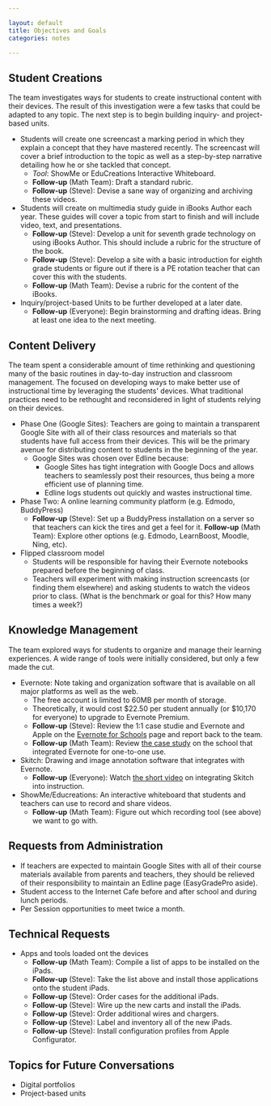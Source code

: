 ```yaml
---

layout: default  
title: Objectives and Goals  
categories: notes  

---
```


## Student Creations

The team investigates ways for students to create instructional content with their devices. The result of this investigation were a few tasks that could be adapted to any topic. The next step is to begin building inquiry- and project-based units.

* Students will create one screencast a marking period in which they explain a concept that they have mastered recently. The screencast will cover a brief introduction to the topic as well as a step-by-step narrative detailing how he or she tackled that concept.
	* *Tool*: ShowMe or EduCreations Interactive Whiteboard.
	* **Follow-up** (Math Team): Draft a standard rubric.
	* **Follow-up** (Steve): Devise a sane way of organizing and archiving these videos.
* Students will create on multimedia study guide in iBooks Author each year. These guides will cover a topic from start to finish and will include video, text, and presentations.
	* **Follow-up** (Steve): Develop a unit for seventh grade technology on using iBooks Author. This should include a rubric for the structure of the book.
	* **Follow-up** (Steve): Develop a site with a basic introduction for eighth grade students or figure out if there is a PE rotation teacher that can cover this with the students.
	* **Follow-up** (Math Team): Devise a rubric for the content of the iBooks.
* Inquiry/project-based Units to be further developed at a later date.
	* **Follow-up** (Everyone): Begin brainstorming and drafting ideas. Bring at least one idea to the next meeting.
	
## Content Delivery

The team spent a considerable amount of time rethinking and questioning many of the basic routines in day-to-day instruction and classroom management. The focused on developing ways to make better use of instructional time by leveraging the students' devices. What traditional practices need to be rethought and reconsidered in light of students relying on their devices.

* Phase One (Google Sites): Teachers are going to maintain a transparent Google Site with all of their class resources and materials so that students have full access from their devices. This will be the primary avenue for distributing content to students in the beginning of the year.
	* Google Sites was chosen over Edline because:
		* Google Sites has tight integration with Google Docs and allows teachers to seamlessly post their resources, thus being a more efficient use of planning time.
		* Edline logs students out quickly and wastes instructional time.
* Phase Two: A online learning community platform (e.g. Edmodo, BuddyPress)
	* **Follow-up** (Steve): Set up a BuddyPress installation on a server so that teachers can kick the tires and get a feel for it.
	**Follow-up** (Math Team): Explore other options (e.g. Edmodo, LearnBoost, Moodle, Ning, etc).
* Flipped classroom model
	* Students will be responsible for having their Evernote notebooks prepared before the beginning of class.
	* Teachers will experiment with making instruction screencasts (or finding them elsewhere) and asking students to watch the videos prior to class. (What is the benchmark or goal for this? How many times a week?)

## Knowledge Management

The team explored ways for students to organize and manage their learning experiences. A wide range of tools were initially considered, but only a few made the cut.

* Evernote: Note taking and organization software that is available on all major platforms as well as the web.
	* The free account is limited to 60MB per month of storage.
	* Theoretically, it would cost $22.50 per student annually (or $10,170 for everyone) to upgrade to Evernote Premium.
	* **Follow-up** (Steve): Review the 1:1 case studie and Evernote and Apple on the [Evernote for Schools](http://evernote.com/schools/resources/topics/one_to_one/) page and report back to the team.
	* **Follow-up** (Math Team): Review [the case study](http://evernote.com/media/pdf/schools/mka.pdf) on the school that integrated Evernote for one-to-one use.
* Skitch: Drawing and image annotation software that integrates with Evernote.
	* **Follow-up** (Everyone): Watch [the short video](http://www.youtube.com/embed/L0KQbLOPDvc) on integrating Skitch into instruction.
* ShowMe/Educreations: An interactive whiteboard that students and teachers can use to record and share videos.
	* **Follow-up** (Math Team): Figure out which recording tool (see above) we want to go with.

## Requests from Administration

* If teachers are expected to maintain Google Sites with all of their course materials available from parents and teachers, they should be relieved of their responsibility to maintain an Edline page (EasyGradePro aside).
* Student access to the Internet Cafe before and after school and during lunch periods.
* Per Session opportunities to meet twice a month.

## Technical Requests

* Apps and tools loaded ont the devices
	* **Follow-up** (Math Team): Compile a list of apps to be installed on the iPads.
	* **Follow-up** (Steve): Take the list above and install those applications onto the student iPads.
	* **Follow-up** (Steve): Order cases for the additional iPads.
	* **Follow-up** (Steve): Wire up the new carts and install the iPads.
	* **Follow-up** (Steve): Order additional wires and chargers.
	* **Follow-up** (Steve): Label and inventory all of the new iPads.
	* **Follow-up** (Steve): Install configuration profiles from Apple Configurator.

## Topics for Future Conversations

* Digital portfolios
* Project-based units